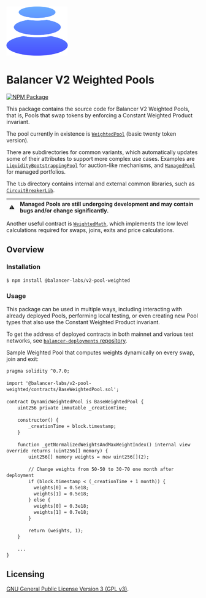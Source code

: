 # <img src="../../logo.svg" alt="Balancer" height="128px">

# Balancer V2 Weighted Pools

[![NPM Package](https://img.shields.io/npm/v/@balancer-labs/v2-pool-weighted.svg)](https://www.npmjs.org/package/@balancer-labs/v2-pool-weighted)

This package contains the source code for Balancer V2 Weighted Pools, that is, Pools that swap tokens by enforcing a Constant Weighted Product invariant.

The pool currently in existence is [`WeightedPool`](./contracts/WeightedPool.sol) (basic twenty token version).

There are subdirectories for common variants, which automatically updates some of their attributes to support more complex use cases. Examples are [`LiquidityBootstrappingPool`](./contracts/lbp/LiquidityBootstrappingPool.sol) for auction-like mechanisms, and [`ManagedPool`](./contracts/managed/ManagedPool.sol) for managed portfolios.

The `lib` directory contains internal and external common libraries, such as [`CircuitBreakerLib`](./contracts/lib/CircuitBreakerLib.sol).

| :warning: | Managed Pools are still undergoing development and may contain bugs and/or change significantly. |
| --------- | :-------------------------------------------------------------------------------------------------- |

Another useful contract is [`WeightedMath`](./contracts/WeightedMath.sol), which implements the low level calculations required for swaps, joins, exits and price calculations.

## Overview

### Installation

```console
$ npm install @balancer-labs/v2-pool-weighted
```

### Usage

This package can be used in multiple ways, including interacting with already deployed Pools, performing local testing, or even creating new Pool types that also use the Constant Weighted Product invariant.

To get the address of deployed contracts in both mainnet and various test networks, see [`balancer-deployments` repository](https://github.com/balancer/balancer-deployments).

Sample Weighted Pool that computes weights dynamically on every swap, join and exit:

```solidity
pragma solidity ^0.7.0;

import '@balancer-labs/v2-pool-weighted/contracts/BaseWeightedPool.sol';

contract DynamicWeightedPool is BaseWeightedPool {
    uint256 private immutable _creationTime;

    constructor() {
        _creationTime = block.timestamp;
    }

    function _getNormalizedWeightsAndMaxWeightIndex() internal view override returns (uint256[] memory) {
        uint256[] memory weights = new uint256[](2);

        // Change weights from 50-50 to 30-70 one month after deployment
        if (block.timestamp < (_creationTime + 1 month)) {
          weights[0] = 0.5e18;
          weights[1] = 0.5e18;
        } else {
          weights[0] = 0.3e18;
          weights[1] = 0.7e18;
        }

        return (weights, 1);
    }

    ...
}

```

## Licensing

[GNU General Public License Version 3 (GPL v3)](../../LICENSE).
